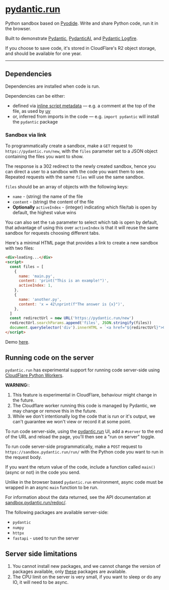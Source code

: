 # [pydantic.run](https://pydantic.run)

Python sandbox based on [Pyodide](https://pyodide.org). Write and share Python code, run it in the browser.

Built to demonstrate [Pydantic](https://docs.pydantic.dev), [PydanticAI](https://ai.pydantic.dev), and [Pydantic Logfire](https://docs.pydantic.dev/logfire).

If you choose to save code, it's stored in CloudFlare's R2 object storage, and should be available for one year.

---

## Dependencies

Dependencies are installed when code is run.

Dependencies can be either:

- defined via [inline script metadata](https://packaging.python.org/en/latest/specifications/inline-script-metadata/#inline-script-metadata) — e.g. a comment at the top of the file, as used by [uv](https://docs.astral.sh/uv/guides/scripts/#declaring-script-dependencies)
- or, inferred from imports in the code — e.g. `import pydantic` will install the `pydantic` package

### Sandbox via link

To programmatically create a sandbox, make a `GET` request to `https://pydantic.run/new`, with the `files` parameter set to a JSON object containing the files you want to show.

The response is a 302 redirect to the newly created sandbox, hence you can direct a user to a sandbox with the code you want them to see. Repeated requests with the same `files` will use the same sandbox.

`files` should be an array of objects with the following keys:

- `name` - (string) the name of the file
- `content` - (string) the content of the file
- **Optionally** `activeIndex` - (integer) indicating which file/tab is open by default, the highest value wins

You can also set the `tab` parameter to select which tab is open by default, that advantage of using this over `activeIndex` is that it will reuse the same sandbox for requests choosing different tabs.

Here's a minimal HTML page that provides a link to create a new sandbox with two files:

```html
<div>loading...</div>
<script>
  const files = [
    {
      name: 'main.py',
      content: 'print("This is an example!")',
      activeIndex: 1,
    },
    {
      name: 'another.py',
      content: 'x = 42\nprint(f"The answer is {x}")',
    },
  ]
  const redirectUrl = new URL('https://pydantic.run/new')
  redirectUrl.searchParams.append('files', JSON.stringify(files))
  document.querySelector('div').innerHTML = `<a href="${redirectUrl}">Click here to create a new sandbox</a>`
</script>
```

Demo [here](https://githubproxy.samuelcolvin.workers.dev/pydantic/pydantic.run/blob/main/create_sandbox_demo.html).

## Running code on the server

`pydantic.run` has experimental support for running code server-side using [CloudFlare Python Workers](https://developers.cloudflare.com/workers/languages/python/).

**WARNING:**:

1. This feature is experimental in CloudFlare, behaviour might change in the future.
2. The Cloudflare worker running this code is managed by Pydantic, we may change or remove this in the future.
3. While we don't intentionally log the code that is run or it's output, we can't guarantee we won't view or record it at some point.

To run code server-side, using the [pydantic.run](https://pydantic.run) UI, add a `#server` to the end of the URL and reload the page, you'll then see a "run on server" toggle.

To run code server-side programmatically, make a `POST` request to `https://sandbox.pydantic.run/run/` with the Python code you want to run in the request body.

If you want the return value of the code, include a function called `main()` (async or not) in the code you send.

Unlike in the browser based `pydantic.run` environment, async code must be wrapped in an async `main` function to be run.

For information about the data returned, see the API documentation at [sandbox.pydantic.run/redoc/](https://sandbox.pydantic.run/redoc/).

The following packages are available server-side:

- `pydantic`
- `numpy`
- `httpx`
- `fastapi` - used to run the server

## Server side limitations

1. You cannot install new packages, and we cannot change the version of packages available, only [these](https://developers.cloudflare.com/workers/languages/python/packages/#supported-packages) packages are available.
2. The CPU limit on the server is very small, if you want to sleep or do any IO, it will need to be async.
